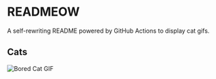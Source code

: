 # READMEOW

A self-rewriting README powered by GitHub Actions to display cat gifs.

## Cats

![Bored Cat GIF](https://media0.giphy.com/media/v1.Y2lkPTlhY2QwMmRhOTdlN3FhbmppZmJ5bjlzN213eHNjbmI2bmEzYmRsZ2RmcHFyZ29vdSZlcD12MV9naWZzX3NlYXJjaCZjdD1n/mlvseq9yvZhba/200.gif)
